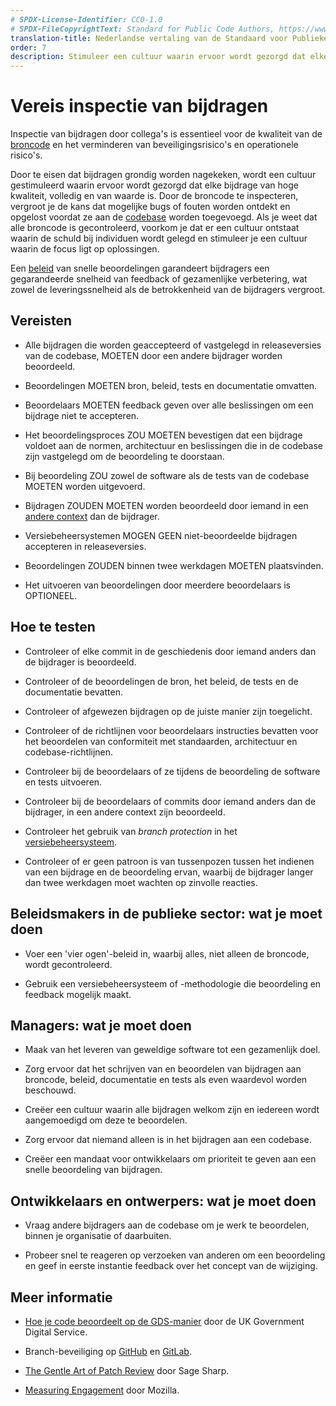 ```yaml
---
# SPDX-License-Identifier: CC0-1.0
# SPDX-FileCopyrightText: Standard for Public Code Authors, https://www.standardforpubliccode.org/AUTHORS.html
translation-title: Nederlandse vertaling van de Standaard voor Publieke Code
order: 7
description: Stimuleer een cultuur waarin ervoor wordt gezorgd dat elke bijdrage van hoge kwaliteit, volledig en van waarde is.
---
```


# Vereis inspectie van bijdragen

Inspectie van bijdragen door collega\'s is essentieel voor de kwaliteit van de [broncode](../glossary.html#broncode) en het verminderen van beveiligingsrisico\'s en operationele risico\'s.

Door te eisen dat bijdragen grondig worden nagekeken, wordt een cultuur gestimuleerd waarin ervoor wordt gezorgd dat elke bijdrage van hoge kwaliteit, volledig en van waarde is. Door de broncode te inspecteren, vergroot je de kans dat mogelijke bugs of fouten worden ontdekt en opgelost voordat ze aan de [codebase](../glossary.html#codebase) worden toegevoegd. Als je weet dat alle broncode is gecontroleerd, voorkom je dat er een cultuur ontstaat waarin de schuld bij individuen wordt gelegd en stimuleer je een cultuur waarin de focus ligt op oplossingen.

Een [beleid](../glossary.html#beleid) van snelle beoordelingen garandeert bijdragers een gegarandeerde snelheid van feedback of gezamenlijke verbetering, wat zowel de leveringssnelheid als de betrokkenheid van de bijdragers vergroot.

## Vereisten

- Alle bijdragen die worden geaccepteerd of vastgelegd in releaseversies van de codebase, MOETEN door een andere bijdrager worden beoordeeld.

- Beoordelingen MOETEN bron, beleid, tests en documentatie omvatten.

- Beoordelaars MOETEN feedback geven over alle beslissingen om een bijdrage niet te accepteren.

- Het beoordelingsproces ZOU MOETEN bevestigen dat een bijdrage voldoet aan de normen, architectuur en beslissingen die in de codebase zijn vastgelegd om de beoordeling te doorstaan.

- Bij beoordeling ZOU zowel de software als de tests van de codebase MOETEN worden uitgevoerd.

- Bijdragen ZOUDEN MOETEN worden beoordeeld door iemand in een [andere context](../glossary.html#verschillende-contexten) dan de bijdrager.

- Versiebeheersystemen MOGEN GEEN niet-beoordeelde bijdragen accepteren in releaseversies.

- Beoordelingen ZOUDEN binnen twee werkdagen MOETEN plaatsvinden.

- Het uitvoeren van beoordelingen door meerdere beoordelaars is OPTIONEEL.

## Hoe te testen

- Controleer of elke commit in de geschiedenis door iemand anders dan de bijdrager is beoordeeld.

- Controleer of de beoordelingen de bron, het beleid, de tests en de documentatie bevatten.

- Controleer of afgewezen bijdragen op de juiste manier zijn toegelicht.

- Controleer of de richtlijnen voor beoordelaars instructies bevatten voor het beoordelen van conformiteit met standaarden, architectuur en codebase-richtlijnen.

- Controleer bij de beoordelaars of ze tijdens de beoordeling de software en tests uitvoeren.

- Controleer bij de beoordelaars of commits door iemand anders dan de bijdrager, in een andere context zijn beoordeeld.

- Controleer het gebruik van *branch protection* in het [versiebeheersysteem](../glossary.html#versiebeheer).

- Controleer of er geen patroon is van tussenpozen tussen het indienen van een bijdrage en de beoordeling ervan, waarbij de bijdrager langer dan twee werkdagen moet wachten op zinvolle reacties.

## Beleidsmakers in de publieke sector: wat je moet doen

- Voer een \'vier ogen\'-beleid in, waarbij alles, niet alleen de broncode, wordt gecontroleerd.

- Gebruik een versiebeheersysteem of -methodologie die beoordeling en feedback mogelijk maakt.

## Managers: wat je moet doen

- Maak van het leveren van geweldige software tot een gezamenlijk doel.

- Zorg ervoor dat het schrijven van en beoordelen van bijdragen aan broncode, beleid, documentatie en tests als even waardevol worden beschouwd.

- Creëer een cultuur waarin alle bijdragen welkom zijn en iedereen wordt aangemoedigd om deze te beoordelen.

- Zorg ervoor dat niemand alleen is in het bijdragen aan een codebase.

- Creëer een mandaat voor ontwikkelaars om prioriteit te geven aan een snelle beoordeling van bijdragen.

## Ontwikkelaars en ontwerpers: wat je moet doen

- Vraag andere bijdragers aan de codebase om je werk te beoordelen, binnen je organisatie of daarbuiten.

- Probeer snel te reageren op verzoeken van anderen om een beoordeling en geef in eerste instantie feedback over het concept van de wijziging.

## Meer informatie

* [Hoe je code beoordeelt op de GDS-manier](https://gds-way.cloudapps.digital/manuals/code-review-guidelines.html#content) door de UK Government Digital Service.

* Branch-beveiliging op [GitHub](https://docs.github.com/en/repositories/configuring-branches-and-merges-in-your-repository/defining-the-mergeability-of-pull-requests/about-protected-branches) en [GitLab](https://about.gitlab.com/blog/2014/11/26/keeping-your-code-protected/).

* [The Gentle Art of Patch Review](https://sage.thesharps.us/2014/09/01/the-gentle-art-of-patch-review/) door Sage Sharp.

* [Measuring Engagement](https://docs.google.com/presentation/d/1hsJLv1ieSqtXBzd5YZusY-mB8e1VJzaeOmh8Q4VeMio/edit#slide=id.g43d857af8_0177) door Mozilla.
